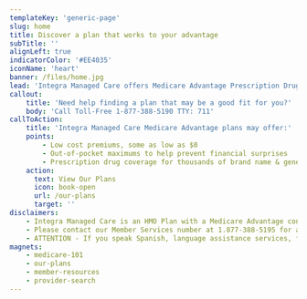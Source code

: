 ```yaml
---
templateKey: 'generic-page'
slug: home
title: Discover a plan that works to your advantage
subTitle: ''
alignLeft: true
indicatorColor: '#EE4035'
iconName: 'heart'
banner: /files/home.jpg
lead: 'Integra Managed Care offers Medicare Advantage Prescription Drug Plans and a Medicare-Medicaid Plan option that gives you flexibility in choosing a health plan that’s right for you and helps maintain your overall health and well-being.'
callout:
    title: 'Need help finding a plan that may be a good fit for you?'
    body: 'Call Toll-Free 1-877-388-5190 TTY: 711'
callToAction:
    title: 'Integra Managed Care Medicare Advantage plans may offer:'
    points:
        - Low cost premiums, some as low as $0
        - Out-of-pocket maximums to help prevent financial surprises
        - Prescription drug coverage for thousands of brand name & generic drugs
    action:
      text: View Our Plans
      icon: book-open
      url: /our-plans
      target: ''
disclaimers:
    - Integra Managed Care is an HMO Plan with a Medicare Advantage contract and a contract with the New York State Medicaid program. Enrollment in Integra Managed Care depends on contract renewal. This information is not a complete description of benefits. Limitations, copayments, and restrictions may apply. Benefits, premiums and/or co-payments/co-insurance may change on January 1 of each year. You must continue to pay your Medicare Part B premium. Certain plans are available to anyone who has both Medicaid from New York State and Medicare. Integra Managed Care complies with applicable Federal civil rights laws and does not discriminate on the basis of race, color, national origin, age, disability, or sex.
    - Please contact our Member Services number at 1.877-388-5195 for additional information (TTY users should call 711). Hours are Sunday through Saturday 8am to 8pm. NOTE - Between April 1 and September 30 Member Services hours for Saturday and Sunday will be operated by alternate technology.
    - ATTENTION - If you speak Spanish, language assistance services, free of charge, are available to you. Call 1-877-388-5195 (TTY 711). ATENCIÓN - si habla español, tiene a su disposición servicios gratuitos de asistencia lingüística. Llame al 1- 877-388-5195 (TTY 711). Assistance services for other languages are also available free of charge at the number above. All plan materials and information are available upon request in a different language or alternate formats such as braille, large print and audio.
magnets:
    - medicare-101
    - our-plans
    - member-resources
    - provider-search
---
```

